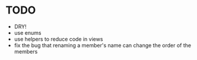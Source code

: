 # TODO

- DRY!
- use enums
- use helpers to reduce code in views
- fix the bug that renaming a member's name can change the order of the members

